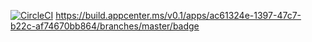 [![CircleCI](https://circleci.com/gh/eagle-owl/AndroidApp.svg?style=svg)](https://circleci.com/gh/eagle-owl/AndroidApp)
https://build.appcenter.ms/v0.1/apps/ac61324e-1397-47c7-b22c-af74670bb864/branches/master/badge
